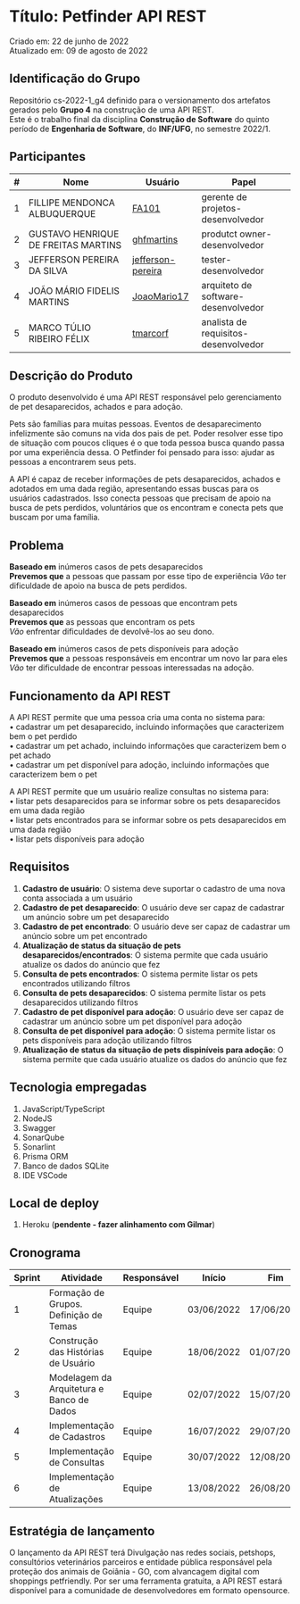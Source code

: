 # Título: Petfinder API REST 
Criado em: 22 de junho de 2022  
Atualizado em: 09 de agosto de 2022  
      
## Identificação do Grupo  
Repositório cs-2022-1_g4 definido para o versionamento dos artefatos gerados pelo **Grupo 4** na construção de uma API REST.  
Este é o trabalho final da disciplina **Construção de Software** do quinto período de **Engenharia de Software**, do **INF/UFG**, no semestre 2022/1.  
  
## Participantes  
|#|Nome|Usuário|Papel|
|---|---|---|---|
|1|FILLIPE MENDONCA ALBUQUERQUE|[FA101](https://github.com/FA101)|gerente de projetos-desenvolvedor||
|2|GUSTAVO HENRIQUE DE FREITAS MARTINS|[ghfmartins](https://github.com/ghfmartins)|produtct owner-desenvolvedor||
|3|JEFFERSON PEREIRA DA SILVA|[jefferson-pereira](https://github.com/jefferson-pereira)|tester-desenvolvedor||
|4|JOÃO MÁRIO FIDELIS MARTINS|[JoaoMario17](https://github.com/JoaoMario17)|arquiteto de software-desenvolvedor||
|5|MARCO TÚLIO RIBEIRO FÉLIX|[tmarcorf](https://github.com/tmarcorf)|analista de requisitos-desenvolvedor||
    
## Descrição do Produto 
O produto desenvolvido é uma API REST responsável pelo gerenciamento de pet desaparecidos, achados e para adoção. 
  
Pets são famílias para muitas pessoas. Eventos de desaparecimento infelizmente são comuns na vida dos pais de pet. Poder resolver esse tipo de situação com poucos cliques é o que toda pessoa busca quando passa por uma experiência dessa. O Petfinder foi pensado para isso: ajudar as pessoas a encontrarem seus pets.  
  
A API é capaz de receber informações de pets desaparecidos, achados e adotados em uma dada região, apresentando essas buscas para os usuários cadastrados. Isso conecta pessoas que precisam de apoio na busca de pets perdidos, voluntários que os encontram e conecta pets que buscam por uma família.  
  
## Problema  
**Baseado em** inúmeros casos de pets desaparecidos       
**Prevemos que** a pessoas que passam por esse tipo de experiência 
*Vão* ter dificuldade de apoio na busca de pets perdidos.  

**Baseado em** inúmeros casos de pessoas que encontram pets desaparecidos       
**Prevemos que** as pessoas que encontram os pets   
*Vão* enfrentar dificuldades de devolvê-los ao seu dono.   

**Baseado em** inúmeros casos de pets disponíveis para adoção   
**Prevemos que** a pessoas responsáveis em encontrar um novo lar para eles   
*Vão* ter dificuldade de encontrar pessoas interessadas na adoção.  
  
## Funcionamento da API REST  
A API REST permite que uma pessoa cria uma conta no sistema para:  
• cadastrar um pet desaparecido, incluindo informações que caracterizem bem o pet perdido  
• cadastrar um pet achado, incluindo informações que caracterizem bem o pet achado  
• cadastrar um pet disponível para adoção, incluindo informações que caracterizem bem o pet 
  
A API REST permite que um usuário realize consultas no sistema para:  
• listar pets desaparecidos para se informar sobre os pets desaparecidos em uma dada região  
• listar pets encontrados para se informar sobre os pets desaparecidos em uma dada região  
• listar pets disponíveis para adoção  

## Requisitos
1. **Cadastro de usuário**: O sistema deve suportar o cadastro de uma nova conta associada a um usuário
2. **Cadastro de pet desaparecido**: O usuário deve ser capaz de cadastrar um anúncio sobre um pet desaparecido
3. **Cadastro de pet encontrado**: O usuário deve ser capaz de cadastrar um anúncio sobre um pet encontrado
4. **Atualização de status da situação de pets desaparecidos/encontrados**: O sistema permite que cada usuário atualize os dados do anúncio que fez
5. **Consulta de pets encontrados**: O sistema permite listar os pets encontrados utilizando filtros
6. **Consulta de pets desaparecidos**: O sistema permite listar os pets desaparecidos utilizando filtros
7. **Cadastro de pet disponível para adoção**: O usuário deve ser capaz de cadastrar um anúncio sobre um pet disponível para adoção
8. **Consulta de pet disponível para adoção**: O sistema permite listar os pets disponíveis para adoção utilizando filtros
9. **Atualização de status da situação de pets dispiníveis para adoção**: O sistema permite que cada usuário atualize os dados do anúncio que fez

## Tecnologia empregadas   
1. JavaScript/TypeScript
2. NodeJS
3. Swagger
4. SonarQube
5. Sonarlint
6. Prisma ORM
7. Banco de dados SQLite
8. IDE VSCode

## Local de deploy  
1. Heroku (**pendente - fazer alinhamento com Gilmar**)

## Cronograma  
|Sprint|Atividade|Responsável|Início|Fim|Situação|Avaliação|
|---|---|---|---|---|---|---|
|1|Formação de Grupos. Definição de Temas|Equipe|03/06/2022|17/06/2022|Concluído|22/06/2022|
|2|Construção das Histórias de Usuário|Equipe|18/06/2022|01/07/2022|Concluído|06/07/2022|
|3|Modelagem da Arquitetura e Banco de Dados|Equipe|02/07/2022|15/07/2022|Concluído|20/07/2022|
|4|Implementação de Cadastros|Equipe|16/07/2022|29/07/2022|Conluído|03/08/2022|
|5|Implementação de Consultas|Equipe|30/07/2022|12/08/2022|Em andamento|17/08/2022|
|6|Implementação de Atualizações|Equipe|13/08/2022|26/08/2022|A fazer|31/08/2022|

## Estratégia de lançamento  
O lançamento da API REST terá Divulgação nas redes sociais, petshops, consultórios veterinários parceiros e entidade pública responsável pela proteção dos animais de Goiânia - GO, com alvancagem digital com shoppings petfriendly. Por ser uma ferramenta gratuita, a API REST estará disponível para a comunidade de desenvolvedores em formato opensource.   
